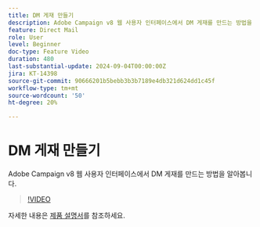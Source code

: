 ```yaml
---
title: DM 게재 만들기
description: Adobe Campaign v8 웹 사용자 인터페이스에서 DM 게재를 만드는 방법을 알아봅니다.
feature: Direct Mail
role: User
level: Beginner
doc-type: Feature Video
duration: 480
last-substantial-update: 2024-09-04T00:00:00Z
jira: KT-14398
source-git-commit: 90666201b5bebb3b3b7189e4db321d624dd1c45f
workflow-type: tm+mt
source-wordcount: '50'
ht-degree: 20%

---
```



# DM 게재 만들기

Adobe Campaign v8 웹 사용자 인터페이스에서 DM 게재를 만드는 방법을 알아봅니다.

>[!VIDEO](https://video.tv.adobe.com/v/3433316/?learn=on)

자세한 내용은 [제품 설명서](https://experienceleague.adobe.com/en/docs/campaign-web/v8/msg/direct-mail/gs-direct-mail)를 참조하세요.
